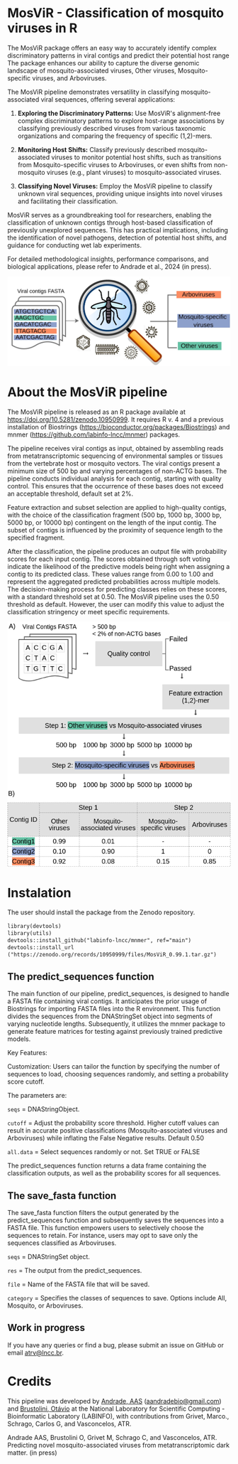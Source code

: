 # MosViR - Classification of mosquito viruses in R

The MosViR package offers an easy way to accurately identify complex discriminatory patterns in viral contigs and predict their potential host range The package enhances our ability to capture the diverse genomic landscape of mosquito-associated viruses, Other viruses, Mosquito-specific viruses, and Arboviruses.

The MosViR pipeline demonstrates versatility in classifying mosquito-associated viral sequences, offering several applications:

1) **Exploring the Discriminatory Patterns:** Use MosViR's alignment-free complex discriminatory patterns to explore host-range associations by classifying previously described viruses from various taxonomic organizations and comparing the frequency of specific (1,2)-mers.

2) **Monitoring Host Shifts:** Classify previously described mosquito-associated viruses to monitor potential host shifts, such as transitions from Mosquito-specific viruses to Arboviruses, or even shifts from non-mosquito viruses (e.g., plant viruses) to mosquito-associated viruses.

3) **Classifying Novel Viruses:** Employ the MosViR pipeline to classify unknown viral sequences, providing unique insights into novel viruses and facilitating their classification.

MosViR serves as a groundbreaking tool for researchers, enabling the classification of unknown contigs through host-based classification of previously unexplored sequences. This has practical implications, including the identification of novel pathogens, detection of potential host shifts, and guidance for conducting wet lab experiments.

For detailed methodological insights, performance comparisons, and biological applications, please refer to Andrade et al., 2024 (in press).

![](https://github.com/aandradebio/MosViR/blob/main/GraphicalAbstract1.jpg)

# About the MosViR pipeline 

The MosViR pipeline is released as an R package available at https://doi.org/10.5281/zenodo.10950999. It requires R v. 4 and a previous installation of Biostrings (https://bioconductor.org/packages/Biostrings) and mnmer (https://github.com/labinfo-lncc/mnmer) packages.

The pipeline receives viral contigs as input, obtained by assembling reads from metatranscriptomic sequencing of environmental samples or tissues from the vertebrate host or mosquito vectors. The viral contigs present a minimum size of 500 bp and varying percentages of non-ACTG bases. The pipeline conducts individual analysis for each contig, starting with quality control. This ensures that the occurrence of these bases does not exceed an acceptable threshold, default set at 2%. 

Feature extraction and subset selection are applied to high-quality contigs, with the choice of the classification fragment (500 bp, 1000 bp, 3000 bp, 5000 bp, or 10000 bp) contingent on the length of the input contig. The subset of contigs is influenced by the proximity of sequence length to the specified fragment. 

After the classification, the pipeline produces an output file with probability scores for each input contig. The scores obtained through soft voting indicate the likelihood of the predictive models being right when assigning a contig to its predicted class. These values range from 0.00 to 1.00 and represent the aggregated predicted probabilities across multiple models. The decision-making process for predicting classes relies on these scores, with a standard threshold set at 0.50. The MosViR pipeline uses the 0.50 threshold as default. However, the user can modify this value to adjust the classification stringency or meet specific requirements.

![](https://github.com/aandradebio/MosViR/blob/main/Fig3.png)

# Instalation

The user should install the package from the Zenodo repository. 

```
library(devtools)
library(utils)
devtools::install_github("labinfo-lncc/mnmer", ref="main")
devtools::install_url ("https://zenodo.org/records/10950999/files/MosViR_0.99.1.tar.gz")
```

## The predict_sequences function

The main function of our pipeline, predict_sequences, is designed to handle a FASTA file containing viral contigs. It anticipates the prior usage of Biostrings for importing FASTA files into the R environment. This function divides the sequences from the DNAStringSet object into segments of varying nucleotide lengths. Subsequently, it utilizes the mnmer package to generate feature matrices for testing against previously trained predictive models.

Key Features:

Customization: Users can tailor the function by specifying the number of sequences to load, choosing sequences randomly, and setting a probability score cutoff.

The parameters are:

`seqs` = DNAStringObject. 

`cutoff` = Adjust the probability score threshold. Higher cutoff values can result in accurate positive classifications (Mosquito-associated viruses and Arboviruses) while inflating the False Negative results. Default 0.50 

`all.data` = Select sequences randomly or not. Set TRUE or FALSE

The predict_sequences function returns a data frame containing the classification outputs, as well as the probability scores for all sequences. 

## The save_fasta function

The save_fasta function filters the output generated by the predict_sequences function and subsequently saves the sequences into a FASTA file. This function empowers users to selectively choose the sequences to retain. For instance, users may opt to save only the sequences classified as Arboviruses.
 
`seqs` = DNAStringSet object.

`res` = The output from the predict_sequences.

`file` = Name of the FASTA file that will be saved.

`category` = Specifies the classes of sequences to save. Options include All, Mosquito, or Arboviruses.

## Work in progress

If you have any queries or find a bug, please submit an issue on GitHub or email atrv@lncc.br.

# Credits

This pipeline was developed by [Andrade, AAS](https://github.com/aandradebio) (aandradebio@gmail.com) and [Brustolini, Otávio](https://github.com/otaviojbbrustolini) at the National Laboratory for Scientific Computing - Bioinformatic Laboratory (LABINFO), with contributions from  Grivet, Marco., Schrago, Carlos G, and Vasconcelos, ATR.

Andrade AAS, Brustolini O, Grivet M, Schrago C, and Vasconcelos, ATR. Predicting novel mosquito-associated viruses from metatranscriptomic dark matter. (in press)
